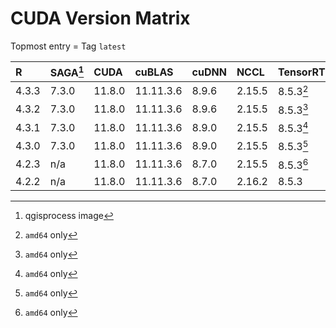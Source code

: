 # CUDA Version Matrix

Topmost entry = Tag `latest`

| R     | SAGA[^2] | CUDA   | cuBLAS    | cuDNN | NCCL   | TensorRT  | Linux distro |
|:------|:---------|:-------|:----------|:------|:-------|:----------|:-------------|
| 4.3.3 | 7.3.0    | 11.8.0 | 11.11.3.6 | 8.9.6 | 2.15.5 | 8.5.3[^1] | Ubuntu 22.04 |
| 4.3.2 | 7.3.0    | 11.8.0 | 11.11.3.6 | 8.9.6 | 2.15.5 | 8.5.3[^1] | Ubuntu 22.04 |
| 4.3.1 | 7.3.0    | 11.8.0 | 11.11.3.6 | 8.9.0 | 2.15.5 | 8.5.3[^1] | Ubuntu 22.04 |
| 4.3.0 | 7.3.0    | 11.8.0 | 11.11.3.6 | 8.9.0 | 2.15.5 | 8.5.3[^1] | Ubuntu 22.04 |
| 4.2.3 | n/a      | 11.8.0 | 11.11.3.6 | 8.7.0 | 2.15.5 | 8.5.3[^1] | Ubuntu 22.04 |
| 4.2.2 | n/a      | 11.8.0 | 11.11.3.6 | 8.7.0 | 2.16.2 | 8.5.3     | Ubuntu 20.04 |

[^1]: `amd64` only  
[^2]: qgisprocess image
